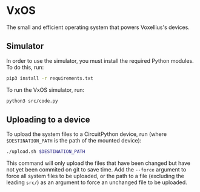 # VxOS
The small and efficient operating system that powers Voxellius's devices.

## Simulator
In order to use the simulator, you must install the required Python modules. To do this, run:

```bash
pip3 install -r requirements.txt
```

To run the VxOS simulator, run:

```bash
python3 src/code.py
```

## Uploading to a device
To upload the system files to a CircuitPython device, run (where `$DESTINATION_PATH` is the path of the mounted device):

```bash
./upload.sh $DESTINATION_PATH
```

This command will only upload the files that have been changed but have not yet been commited on git to save time. Add the `--force` argument to force all system files to be uploaded, or the path to a file (excluding the leading `src/`) as an argument to force an unchanged file to be uploaded.